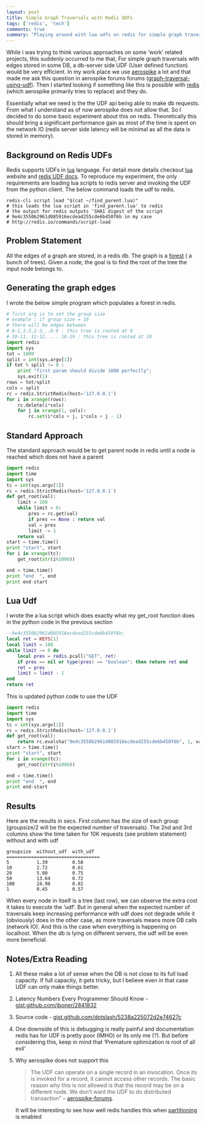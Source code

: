 ```yaml
---
layout: post
title: Simple Graph Traversals with Redis UDFs
tags: ['redis', 'tech']
comments: true
summary: "Playing around with lua udfs on redis for simple graph traversals"
---
```


While i was trying to think various approaches on some ‘work’ related projects, this suddenly occurred to me that, For simple graph traversals with edges stored in some DB, a db-server side UDF (User defined function) would be very efficient. In my work place we use [aerospike](http://aerospike.com) a lot and that made me ask this question in aerospike forums forums ([graph-traversal-using-udf](https://discuss.aerospike.com/t/graph-traversal-using-udf/2127)). Then I started looking if something like this is possible with [redis](http://redis.io) (which aerospike primarily tries to replace) and they do.

Essentially what we need is the the UDF api being able to make db requests. From what I understand as of now aerospike does not allow that. So I decided to do some basic experiment about this on redis. Theoretically this should bring a significant performance gain as most of the time is spent on the network IO (redis server side latency will be minimal as all the data is stored in memory).

## Background on Redis UDFs

Redis supports UDFs in [lua](http://www.lua.org/) language. For detail more details checkout [lua](http://lua.org) website and [redis UDF docs](http://redis.io/commands/eval). To reproduce my experiment, the only requirements are loading lua scripts to redis server and invoking the UDF from the python client. The below command loads the udf to redis.

```
redis-cli script load "$(cat ~/find_parent.lua)"
# this loads the lua script in 'find_parent.lua' to redis
# the output for redis outputs 'SHA1 digest of the script
# 9e4c3550b2961d085916ecdead255cde6b450f6b in my case
# http://redis.io/commands/script-load
```

## Problem Statement

All the edges of a graph are stored, in a redis db. The graph is a [forest](https://en.wikipedia.org/wiki/Tree_(graph_theory)#forest) ( a bunch of trees). Given a node, the goal is to find the root of the tree the input node belongs to.

## Generating the graph edges

I wrote the below simple program which populates a forest in redis.

```python
# first arg is to set the group size
# example : if group size = 10
# there will be edges between
# 0-1,1-2,2-3,..8-9 : this tree is rooted at 0
# 10-11, 11-12, ... 18-19 : this tree is rooted at 10
import redis
import sys
tot = 1000
split = int(sys.argv[1])
if tot % split != 0 :
    print "first param should divide 1000 perfectly";
    sys.exit(1)
rows = tot/split
cols = split
rc = redis.StrictRedis(host='127.0.0.1')
for i in xrange(rows):
    rc.delete(i*cols)
    for j in xrange(1, cols):
        rc.set(i*cols + j, i*cols + j - 1)
```
## Standard Approach

The standard approach would be to get parent node in redis until a node is reached which does not have a parent

```python
import redis
import time
import sys
tc = int(sys.argv[1])
rc = redis.StrictRedis(host='127.0.0.1')
def get_root(val):
    limit = 100
    while limit > 0:
        pres = rc.get(val)
        if pres == None : return val
        val = pres
        limit -= 1
    return val
start = time.time()
print "start", start
for i in xrange(tc):
    get_root(str(i%1000))

end = time.time()
print "end  ", end
print end-start
```


## Lua Udf

I wrote the a lua script which does exactly what my get_root function does in the python code in the previous section

```lua
--9e4c3550b2961d085916ecdead255cde6b450f6b;
local ret = KEYS[1]
local limit = 100
while limit ~= 0 do
    local pres = redis.pcall("GET", ret)
    if pres == nil or type(pres) == "boolean"; then return ret end
    ret = pres
    limit = limit - 1
end
return ret
```

This is updated python code to use the UDF

```python
import redis
import time
import sys
tc = int(sys.argv[1])
rc = redis.StrictRedis(host='127.0.0.1')
def get_root(val):
    return rc.evalsha("9e4c3550b2961d085916ecdead255cde6b450f6b", 1, val)
start = time.time()
print "start", start
for i in xrange(tc):
    get_root(str(i%1000))

end = time.time()
print "end  ", end
print end-start
```
## Results

Here are the results in secs. First column has the size of each group (groupsize/2 will be the expected number of traversals). The 2nd and 3rd columns show the time taken for 10K requests (see problem statement) without and with udf

```
groupsize  without_udf  with_udf
==================================
5          1.39         0.58
10         2.72         0.61
20         5.00         0.75
50         13.64        0.72
100        24.98        0.82
1          0.45         0.57
```

When every node in itself is a tree (last row), we can observe the extra cost it takes to execute the ‘udf’. But in general when the expected number of traversals keep increasing performance with udf does not degrade while it (obviously) does in the other case, as more traversals means more DB calls (network IO). And this is the case when everything is happening on localhost. When the db is lying on different servers, the udf will be even more beneficial.

## Notes/Extra Reading

1.  All these make a lot of sense when the DB is not close to its full load capacity. If full capacity, it gets tricky, but I believe even in that case UDF can only make things better.
2.  Latency Numbers Every Programmer Should Know - [gist.github.com/jboner/2841832](https://gist.github.com/jboner/2841832)
3.  Source code - [gist.github.com/dotslash/5238a225072d2e74627c](https://gist.github.com/dotslash/5238a225072d2e74627c)
4.  One downside of this is debugging is really painful and documentation redis has for UDF is pretty poor (IMHO) or its only me (?). But before considering this, keep in mind that ‘Premature optimization is root of all evil’
5.  Why aerospike does not support this
    >The UDF can operate on a single record in an invocation. Once its is invoked for a record, it cannot access other records. The basic reason why this is not allowed is that the record may be on a different node. We don’t want the UDF to do distributed transaction” – [aerospike-forums](https://discuss.aerospike.com/t/graph-traversal-using-udf/2127/2?u=yesteapea).  

    It will be interesting to see how well redis handles this when [partitioning](http://redis.io/topics/partitioning) is enabled
